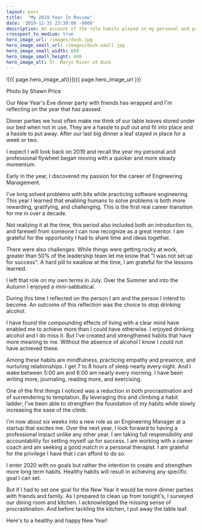 ```yaml
---
layout: post
title:  "My 2019 Year In Review"
date: '2019-12-31 23:30:00 -0800'
description: An account of the role habits played in my personal and professional growth during 2019.
crosspost_to_medium: true
hero_image_url: /images/dusk.jpg
hero_image_small_url: /images/dusk.small.jpg
hero_image_small_width: 660
hero_image_small_height: 440
hero_image_alt: St. Marys River at Dusk
---
```

![{{ page.hero_image_alt}}]({{ page.hero_image_url }})
<p class="caption">Photo by Shawn Price</p>

Our New Year's Eve dinner party with friends has wrapped and I'm reflecting on the year that has passed.

Dinner parties we host often make me think of our table leaves stored under our bed when not in use. They are a hassle to pull out and fit into place and a hassle to put away. After our last big dinner a leaf stayed in place for a week or two.

I expect I will look back on 2019 and recall the year my personal and professional flywheel began moving with a quicker and more steady momentum.

Early in the year, I discovered my passion for the career of Engineering Management.

I've long solved problems with bits while practicing software engineering. This year I learned that enabling humans to solve problems is both more rewarding, gratifying, and challenging. This is the first real career transition for me in over a decade.

Not realizing it at the time, this period also included both an introduction to, and farewell from someone I can now recognize as a great mentor. I am grateful for the opportunity I had to share time and ideas together.

There were also challenges. While things were getting rocky at work, greater than 50% of the leadership team let me know that "I was not set up for success". A hard pill to swallow at the time, I am grateful for the lessons learned.

I left that role on my own terms in July. Over the Summer and into the Autumn I enjoyed a mini-sabbatical.

During this time I reflected on the person I am and the person I intend to become. An outcome of this reflection was the choice to stop drinking alcohol.

I have found the compounding effects of living with a clear mind have enabled me to achieve more than I could have otherwise. I enjoyed drinking alcohol and I do miss it. But I've created and strengthened habits that have more meaning to me. Without the absence of alcohol I know I could not have achieved these.

Among these habits are mindfulness, practicing empathy and presence, and nurturing relationships. I get 7 to 8 hours of sleep nearly every night. And I wake between 5:00 am and 6:00 am nearly every morning. I have been writing more, journaling, reading more, and exercising.

One of the first things I noticed was a reduction in both procrastination and of surrendering to temptation. By leveraging this and climbing a habit ladder, I've been able to strengthen the foundation of my habits while slowly increasing the ease of the climb.

I'm now about six weeks into a new role as an Engineering Manager at a startup that excites me. Over the next year, I look forward to having a professional impact unlike any other year. I am taking full responsibility and accountability for setting myself up for success. I am working with a career coach and am seeking a good match in a personal therapist. I am grateful for the privilege I have that I can afford to do so.

I enter 2020 with no goals but rather the intention to create and strengthen more long term habits. Healthy habits will result in achieving any specific goal I can set.

But if I had to set one goal for the New Year it would be more dinner parties with friends and family. As I prepared to clean up from tonight's, I surveyed our dining room and kitchen. I acknowledged the missing sense of procrastination. And before tackling the kitchen, I put away the table leaf.

Here's to a healthy and happy New Year! 